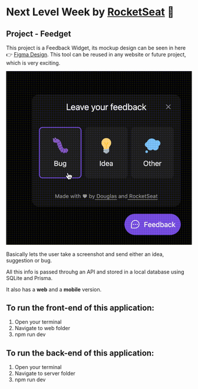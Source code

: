 # Next Level Week by [RocketSeat](https://rocketseat.com.br) :rocket:
## Project - Feedget

This project is a Feedback Widget, its mockup design can be seen in here :point_right: [Figma Design](https://www.figma.com/file/bRYpJrJbGPzB8pLeo3RJyR/Feedback-Widget-(Community)). This tool can be reused in any website or future project, which is very exciting. 

![Feedget](https://github.com/douglasvinicio/nlw-feedget/blob/master/web/src/assets/feedget.gif "Feedget")

Basically lets the user take a screenshot and send either an idea, suggestion or bug.

All this info is passed throuhg an API and stored in a local database using SQLite and Prisma. 

It also has a **web** and a **mobile** version.

## To run the front-end of this application: 

1. Open your terminal 
2. Navigate to web folder 
3. npm run dev

## To run the back-end of this application: 

1. Open your terminal 
2. Navigate to server folder 
3. npm run dev

